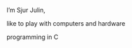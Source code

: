 I’m Sjur Julin,

like to play with computers and hardware

programming in C

<!---
sjulin/sjulin is a ✨ special ✨ repository because its `README.md` (this file) appears on your GitHub profile.
You can click the Preview link to take a look at your changes.
--->

